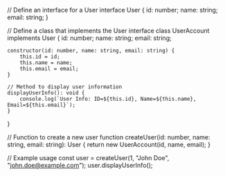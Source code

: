 // Define an interface for a User
interface User {
    id: number;
    name: string;
    email: string;
}

// Define a class that implements the User interface
class UserAccount implements User {
    id: number;
    name: string;
    email: string;

    constructor(id: number, name: string, email: string) {
        this.id = id;
        this.name = name;
        this.email = email;
    }

    // Method to display user information
    displayUserInfo(): void {
        console.log(`User Info: ID=${this.id}, Name=${this.name}, Email=${this.email}`);
    }
}

// Function to create a new user
function createUser(id: number, name: string, email: string): User {
    return new UserAccount(id, name, email);
}

// Example usage
const user = createUser(1, "John Doe", "john.doe@example.com");
user.displayUserInfo();